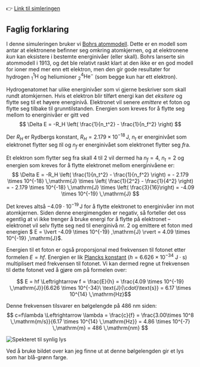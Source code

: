 👉 [Link til simleringen](https://stalegjelsten.github.io/bohr-hydrogen-model/)

## Faglig forklaring
I denne simuleringen bruker vi [Bohrs atommodell](https://snl.no/atom_-_atomteori#-Bohrs_atommodell). Dette er en modell som antar at elektronene befinner seg omkring atomkjernen, og at elektronene *kun* kan eksistere i bestemte energinivåer (eller skall). Bohrs lanserte sin atommodell i 1913, og det ble relativt raskt klart at den ikke er en god modell for ioner med mer enn ett elektron, men den gir gode resultater for hydrogen $^1_1\mathrm{H}$ og heliumioner $^4_2\mathrm{He}^{-}$ (som begge kun har ett elektron).

Hydrogenatomet har ulike energinivåer som vi gjerne beskriver som skall rundt atomkjernen. Hvis et elektron blir tilført energi kan det *eksitere* og flytte seg til et høyere energinivå. Elektronet vil senere *emittere* et foton og flytte seg tilbake til grunntilstanden. Energien som kreves for å flytte seg mellom to energinivåer er gitt ved
$$ \Delta E = -R_H \left( \frac{1}{n_t^2} - \frac{1}{n_f^2} \right) $$

Der $R_H$ er Rydbergs konstant, $R_H = 2.179 \times 10^{-18} \,\mathrm{J}$, $n_t$ er energinivået som elektronet flytter seg *t*il og $n_f$ er energinivået som elektronet flytter seg *f*ra.

Et elektron som flytter seg fra skall 4 til 2 vil dermed ha $n_f = 4$, $n_t = 2$ og energien som kreves for å flytte elektronet mellom energinivåene er:
$$ \Delta E = -R_H \left( \frac{1}{n_t^2} - \frac{1}{n_f^2} \right)         = - 2.179 \times 10^{-18} \,\mathrm{J} \times \left( \frac{1}{2^2} - \frac{1}{4^2} \right)              = - 2.179 \times 10^{-18} \,\mathrm{J} \times \left( \frac{3}{16}\right)                = -4.09 \times 10^{-19} \,\mathrm{J} $$

Det kreves altså $-4.09 \cdot 10^{-19} \,\mathrm{J}$ for å flytte elektronet to energinivåer inn mot atomkjernen. Siden denne energimengden er negativ, så forteller det oss egentlig at vi ikke trenger å bruke energi for å flytte på elektronet – elektronet vil selv flytte seg ned til energinivå nr. 2 og emittere et foton med energien $ E = \lvert -4.09 \times 10^{-19} \,\mathrm{J} \rvert = 4.09 \times 10^{-19} \,\mathrm{J}$.

Energien til et foton er også proporsjonal med frekvensen til fotonet etter formelen $E = hf$. Energien er lik [Plancks konstant](https://no.wikipedia.org/wiki/Plancks_konstant) ($h = 6.626 \times 10^{-34}\ \text{J}{\cdot}\text{s}$) multiplisert med frekvensen til fotonet. Vi kan dermed regne ut frekvensen til dette fotonet ved å gjøre om på formelen over:

$$ E = hf \Leftrightarrow f = \frac{E}{h} = \frac{4.09 \times 10^{-19} \,\mathrm{J}}{6.626 \times 10^{-34}\ \text{J}{\cdot}\text{s}} = 6.17 \times 10^{14} \,\mathrm{Hz}$$

Denne frekvensen tilsvarer en bølgelengde på 486 nm siden: 
$$ c=f\lambda \Leftrightarrow \lambda = \frac{c}{f} = \frac{3.00\times 10^8 \,\mathrm{m/s}}{6.17 \times 10^{14} \,\mathrm{Hz}} = 4.86 \times 10^{-7} \,\mathrm{m} = 486 \,\mathrm{nm} $$

![Spekteret til synlig lys](https://upload.wikimedia.org/wikipedia/commons/thumb/d/d9/Linear_visible_spectrum.svg/1000px-Linear_visible_spectrum.svg.png)

Ved å bruke bildet over kan jeg finne ut at denne bølgelengden gir et lys som har blå-grønn farge.